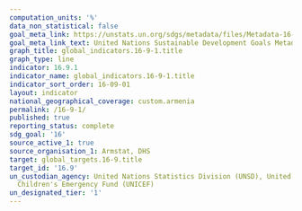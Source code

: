 ```yaml
---
computation_units: '%'
data_non_statistical: false
goal_meta_link: https://unstats.un.org/sdgs/metadata/files/Metadata-16-09-01.pdf
goal_meta_link_text: United Nations Sustainable Development Goals Metadata (pdf 1361kB)
graph_title: global_indicators.16-9-1.title
graph_type: line
indicator: 16.9.1
indicator_name: global_indicators.16-9-1.title
indicator_sort_order: 16-09-01
layout: indicator
national_geographical_coverage: custom.armenia
permalink: /16-9-1/
published: true
reporting_status: complete
sdg_goal: '16'
source_active_1: true
source_organisation_1: Armstat, DHS
target: global_targets.16-9.title
target_id: '16.9'
un_custodian_agency: United Nations Statistics Division (UNSD), United Nations International
  Children's Emergency Fund (UNICEF)
un_designated_tier: '1'
---
```

